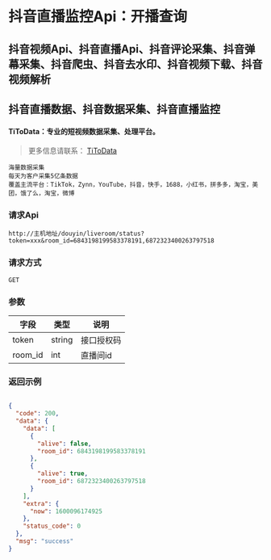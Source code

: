 # 抖音直播监控Api：开播查询


## 抖音视频Api、抖音直播Api、抖音评论采集、抖音弹幕采集、抖音爬虫、抖音去水印、抖音视频下载、抖音视频解析
## 抖音直播数据、抖音数据采集、抖音直播监控

#### TiToData：专业的短视频数据采集、处理平台。
> 更多信息请联系： [TiToData](https://www.titodata.com/about?from=shipinapi)
```
海量数据采集
每天为客户采集5亿条数据
覆盖主流平台：TikTok，Zynn，YouTube，抖音，快手，1688，小红书，拼多多，淘宝，美团，饿了么，淘宝，微博

```


### 请求Api
```http
http://主机地址/douyin/liveroom/status?token=xxx&room_id=6843198199583378191,6872323400263797518
```

### 

### 请求方式
```http
GET
```

### 

### 参数
| 字段 | 类型 | 说明 |
| --- | --- | --- |
| token | string | 接口授权码 |
| room_id | int | 直播间id |


### 

### 返回示例
```json

{
  "code": 200,
  "data": {
    "data": [
      {
        "alive": false,
        "room_id": 6843198199583378191
      },
      {
        "alive": true,
        "room_id": 6872323400263797518
      }
    ],
    "extra": {
      "now": 1600096174925
    },
    "status_code": 0
  },
  "msg": "success"
}
```
